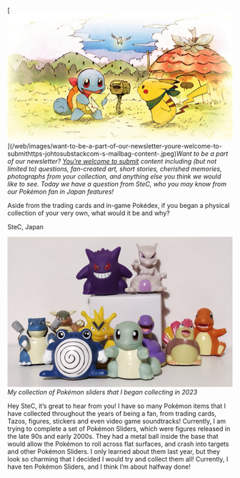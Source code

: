 

[![Want to be a part of our newsletter? [You’re welcome to submit](https://johto.substack.com/s/mailbag) content including (but not limited to) questions, fan-created art, short stories, cherished memories, photographs from your collection, and anything else you think we would like to see. Today we have a question from SteC, who you may know from our Pokémon fan in Japan features!](/web/images/want-to-be-a-part-of-our-newsletter-youre-welcome-to-submithttps-johtosubstackcom-s-mailbag-content-.jpeg)](/web/images/want-to-be-a-part-of-our-newsletter-youre-welcome-to-submithttps-johtosubstackcom-s-mailbag-content-.jpeg)*Want to be a part of our newsletter? [You’re welcome to submit](https://johto.substack.com/s/mailbag) content including (but not limited to) questions, fan-created art, short stories, cherished memories, photographs from your collection, and anything else you think we would like to see. Today we have a question from SteC, who you may know from our Pokémon fan in Japan features!*



Aside from the trading cards and in-game Pokédex, if you began a physical collection of your very own, what would it be and why?

SteC, Japan



[![My collection of Pokémon sliders that I began collecting in 2023](/web/images/my-collection-of-pokemon-sliders-that-i-began-collecting-in-2023.jpeg)](/web/images/my-collection-of-pokemon-sliders-that-i-began-collecting-in-2023.jpeg)*My collection of Pokémon sliders that I began collecting in 2023*



Hey SteC, it’s great to hear from you! I have so many Pokémon items that I have collected throughout the years of being a fan, from trading cards, Tazos, figures, stickers and even video game soundtracks! Currently, I am trying to complete a set of Pokémon Sliders, which were figures released in the late 90s and early 2000s. They had a metal ball inside the base that would allow the Pokémon to roll across flat surfaces, and crash into targets and other Pokémon Sliders. I only learned about them last year, but they look so charming that I decided I would try and collect them all! Currently, I have ten Pokémon Sliders, and I think I’m about halfway done!